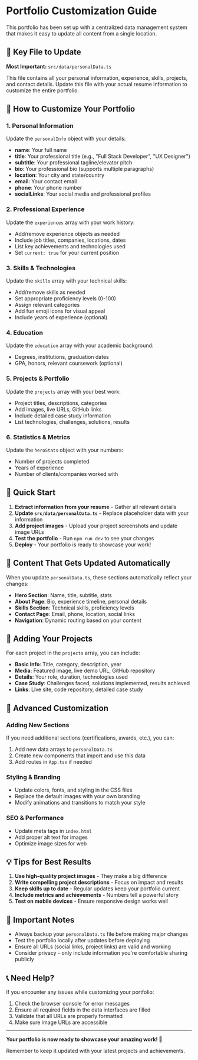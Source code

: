 # Portfolio Customization Guide

This portfolio has been set up with a centralized data management system that makes it easy to update all content from a single location.

## 📁 Key File to Update

**Most Important:** `src/data/personalData.ts`

This file contains all your personal information, experience, skills, projects, and contact details. Update this file with your actual resume information to customize the entire portfolio.

## 🔧 How to Customize Your Portfolio

### 1. Personal Information
Update the `personalInfo` object with your details:
- **name**: Your full name
- **title**: Your professional title (e.g., "Full Stack Developer", "UX Designer")
- **subtitle**: Your professional tagline/elevator pitch
- **bio**: Your professional bio (supports multiple paragraphs)
- **location**: Your city and state/country
- **email**: Your contact email
- **phone**: Your phone number
- **socialLinks**: Your social media and professional profiles

### 2. Professional Experience
Update the `experiences` array with your work history:
- Add/remove experience objects as needed
- Include job titles, companies, locations, dates
- List key achievements and technologies used
- Set `current: true` for your current position

### 3. Skills & Technologies
Update the `skills` array with your technical skills:
- Add/remove skills as needed
- Set appropriate proficiency levels (0-100)
- Assign relevant categories
- Add fun emoji icons for visual appeal
- Include years of experience (optional)

### 4. Education
Update the `education` array with your academic background:
- Degrees, institutions, graduation dates
- GPA, honors, relevant coursework (optional)

### 5. Projects & Portfolio
Update the `projects` array with your best work:
- Project titles, descriptions, categories
- Add images, live URLs, GitHub links
- Include detailed case study information
- List technologies, challenges, solutions, results

### 6. Statistics & Metrics
Update the `heroStats` object with your numbers:
- Number of projects completed
- Years of experience
- Number of clients/companies worked with

## 🚀 Quick Start

1. **Extract information from your resume** - Gather all relevant details
2. **Update `src/data/personalData.ts`** - Replace placeholder data with your information
3. **Add project images** - Upload your project screenshots and update image URLs
4. **Test the portfolio** - Run `npm run dev` to see your changes
5. **Deploy** - Your portfolio is ready to showcase your work!

## 📝 Content That Gets Updated Automatically

When you update `personalData.ts`, these sections automatically reflect your changes:

- **Hero Section**: Name, title, subtitle, stats
- **About Page**: Bio, experience timeline, personal details
- **Skills Section**: Technical skills, proficiency levels
- **Contact Page**: Email, phone, location, social links
- **Navigation**: Dynamic routing based on your content

## 🎨 Adding Your Projects

For each project in the `projects` array, you can include:
- **Basic Info**: Title, category, description, year
- **Media**: Featured image, live demo URL, GitHub repository
- **Details**: Your role, duration, technologies used
- **Case Study**: Challenges faced, solutions implemented, results achieved
- **Links**: Live site, code repository, detailed case study

## 🔧 Advanced Customization

### Adding New Sections
If you need additional sections (certifications, awards, etc.), you can:
1. Add new data arrays to `personalData.ts`
2. Create new components that import and use this data
3. Add routes in `App.tsx` if needed

### Styling & Branding
- Update colors, fonts, and styling in the CSS files
- Replace the default images with your own branding
- Modify animations and transitions to match your style

### SEO & Performance
- Update meta tags in `index.html`
- Add proper alt text for images
- Optimize image sizes for web

## 💡 Tips for Best Results

1. **Use high-quality project images** - They make a big difference
2. **Write compelling project descriptions** - Focus on impact and results
3. **Keep skills up to date** - Regular updates keep your portfolio current
4. **Include metrics and achievements** - Numbers tell a powerful story
5. **Test on mobile devices** - Ensure responsive design works well

## 🚨 Important Notes

- Always backup your `personalData.ts` file before making major changes
- Test the portfolio locally after updates before deploying
- Ensure all URLs (social links, project links) are valid and working
- Consider privacy - only include information you're comfortable sharing publicly

## 📞 Need Help?

If you encounter any issues while customizing your portfolio:
1. Check the browser console for error messages
2. Ensure all required fields in the data interfaces are filled
3. Validate that all URLs are properly formatted
4. Make sure image URLs are accessible

---

**Your portfolio is now ready to showcase your amazing work! 🎉**

Remember to keep it updated with your latest projects and achievements.
